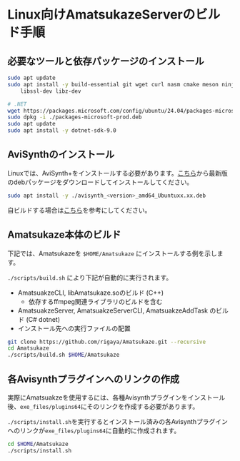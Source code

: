 # Linux向けAmatsukazeServerのビルド手順

## 必要なツールと依存パッケージのインストール

```bash
sudo apt update
sudo apt install -y build-essential git wget curl nasm cmake meson ninja-build pkg-config autoconf automake libtool \
    libssl-dev libz-dev

# .NET
wget https://packages.microsoft.com/config/ubuntu/24.04/packages-microsoft-prod.deb -O packages-microsoft-prod.deb
sudo dpkg -i ./packages-microsoft-prod.deb
sudo apt update
sudo apt install -y dotnet-sdk-9.0
```

## AviSynthのインストール

Linuxでは、AviSynth+をインストールする必要があります。[こちら](https://github.com/rigaya/AviSynthCUDAFilters/releases)から最新版のdebパッケージをダウンロードしてインストールしてください。

```bash
sudo apt install -y ./avisynth_<version>_amd64_Ubuntuxx.xx.deb
```

自ビルドする場合は[こちら](https://github.com/rigaya/AviSynthCUDAFilters/blob/master/README_LINUX.md)を参考にしてください。

## Amatsukaze本体のビルド

下記では、Amatsukazeを ```$HOME/Amatsukaze``` にインストールする例を示します。

```./scripts/build.sh``` により下記が自動的に実行されます。

- AmatsuakzeCLI, libAmatsukaze.soのビルド (C++)
  - 依存するffmpeg関連ライブラリのビルドを含む
- AmatsuakzeServer, AmatsuakzeServerCLI, AmatsuakzeAddTask のビルド (C# dotnet)
- インストール先への実行ファイルの配置

```bash
git clone https://github.com/rigaya/Amatsukaze.git --recursive
cd Amatsukaze
./scripts/build.sh $HOME/Amatsukaze
```


## 各Avisynthプラグインへのリンクの作成
  
実際にAmatsuakzeを使用するには、各種Avisynthプラグインをインストール後、```exe_files/plugins64```にそのリンクを作成する必要があります。

```./scripts/install.sh```を実行するとインストール済みの各Avisynthプラグインへのリンクが```exe_files/plugins64```に自動的に作成されます。

```bash
cd $HOME/Amatsukaze
./scripts/install.sh
```